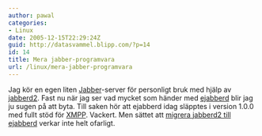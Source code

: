 ```yaml
---
author: pawal
categories:
- Linux
date: 2005-12-15T22:29:24Z
guid: http://datasvammel.blipp.com/?p=14
id: 14
title: Mera jabber-programvara
url: /linux/mera-jabber-programvara
---
```


Jag kör en egen liten <a href="http://en.wikipedia.org/wiki/Jabber">Jabber</a>-server för personligt bruk med hjälp av <a href="http://jabberd.jabberstudio.org/2/">jabberd2</a>. Fast nu när jag ser vad mycket som händer med <a href="http://ejabberd.jabber.ru/">ejabberd</a> blir jag ju sugen på att byta. Till saken hör att ejabberd idag släpptes i version 1.0.0 med fullt stöd för <a href="http://en.wikipedia.org/wiki/Extensible_Messaging_and_Presence_Protocol">XMPP</a>. Vackert. Men sättet att <a href="http://ejabberd.jabber.ru/jabberd2-to-ejabberd">migrera jabberd2 till ejabberd</a> verkar inte helt ofarligt.